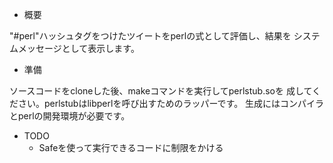 * 概要

"#perl"ハッシュタグをつけたツイートをperlの式として評価し、結果を
システムメッセージとして表示します。

* 準備

ソースコードをcloneした後、makeコマンドを実行してperlstub.soを
成してください。perlstubはlibperlを呼び出すためのラッパーです。
生成にはコンパイラとperlの開発環境が必要です。

* TODO
  - Safeを使って実行できるコードに制限をかける
